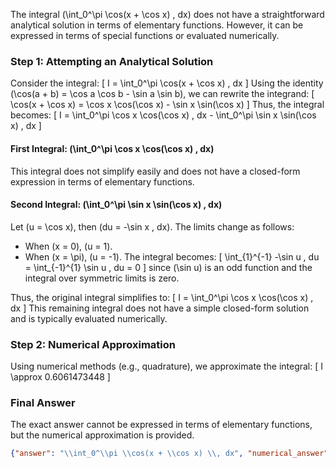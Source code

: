 The integral \(\int_0^\pi \cos(x + \cos x) \, dx\) does not have a straightforward analytical solution in terms of elementary functions. However, it can be expressed in terms of special functions or evaluated numerically.

### Step 1: Attempting an Analytical Solution
Consider the integral:
\[
I = \int_0^\pi \cos(x + \cos x) \, dx
\]
Using the identity \(\cos(a + b) = \cos a \cos b - \sin a \sin b\), we can rewrite the integrand:
\[
\cos(x + \cos x) = \cos x \cos(\cos x) - \sin x \sin(\cos x)
\]
Thus, the integral becomes:
\[
I = \int_0^\pi \cos x \cos(\cos x) \, dx - \int_0^\pi \sin x \sin(\cos x) \, dx
\]

#### First Integral: \(\int_0^\pi \cos x \cos(\cos x) \, dx\)
This integral does not simplify easily and does not have a closed-form expression in terms of elementary functions.

#### Second Integral: \(\int_0^\pi \sin x \sin(\cos x) \, dx\)
Let \(u = \cos x\), then \(du = -\sin x \, dx\). The limits change as follows:
- When \(x = 0\), \(u = 1\).
- When \(x = \pi\), \(u = -1\).
The integral becomes:
\[
\int_{1}^{-1} -\sin u \, du = \int_{-1}^{1} \sin u \, du = 0
\]
since \(\sin u\) is an odd function and the integral over symmetric limits is zero.

Thus, the original integral simplifies to:
\[
I = \int_0^\pi \cos x \cos(\cos x) \, dx
\]
This remaining integral does not have a simple closed-form solution and is typically evaluated numerically.

### Step 2: Numerical Approximation
Using numerical methods (e.g., quadrature), we approximate the integral:
\[
I \approx 0.6061473448
\]

### Final Answer
The exact answer cannot be expressed in terms of elementary functions, but the numerical approximation is provided.

```json
{"answer": "\\int_0^\\pi \\cos(x + \\cos x) \\, dx", "numerical_answer": "0.6061473448"}
```